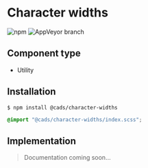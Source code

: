 # Character widths

![npm](https://img.shields.io/npm/v/:package.svg)
![AppVeyor branch](https://img.shields.io/appveyor/ci/:user/:repo/:branch.svg)

## Component type

- Utility

## Installation

```
$ npm install @cads/character-widths
```

```scss
@import "@cads/character-widths/index.scss";
```

## Implementation

> Documentation coming soon...
